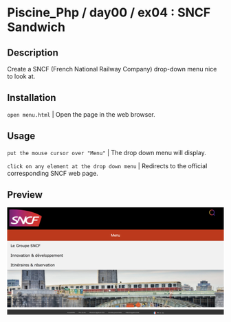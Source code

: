 # Piscine_Php / day00 / ex04 : SNCF Sandwich

## Description
Create a SNCF (French National Railway Company) drop-down menu nice to look at.

## Installation
`open menu.html` | Open the page in the web browser.

## Usage
`put the mouse cursor over "Menu"` | The drop down menu will display.

`click on any element at the drop down menu` | Redirects to the official corresponding SNCF web page.

## Preview

<img src="../../resources/images/menu.png" width="1200">
